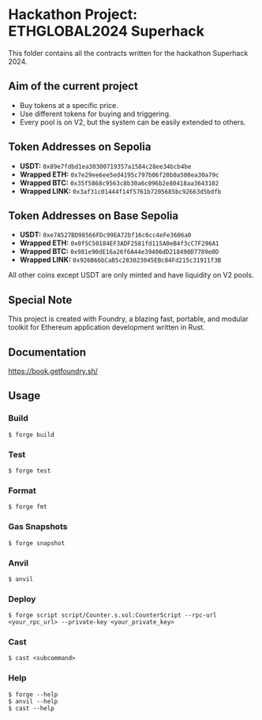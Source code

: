 # Hackathon Project: ETHGLOBAL2024 Superhack

This folder contains all the contracts written for the hackathon Superhack 2024.

## Aim of the current project
- Buy tokens at a specific price.
- Use different tokens for buying and triggering.
- Every pool is on V2, but the system can be easily extended to others.

## Token Addresses on Sepolia
- **USDT:** `0x89e7fdbd1ea30300719357a1584c28ee34bcb4be`
- **Wrapped ETH:** `0x7e29ee6ee5ed4195c797b06f20b0a500ea30a79c`
- **Wrapped BTC:** `0x35f5868c9563c8b30a6c096b2e80418aa3643102`
- **Wrapped LINK:** `0x3af31c01444f14f5761b7205685bc92663d5bdfb`

## Token Addresses on Base Sepolia
- **USDT:** `0xe7A527BD98566FDc99EA72bf16c6cc4eFe3606a0`
- **Wrapped ETH:** `0x0f5C50184EF3ADF2581fd115A0eB4f3cC7F296A1`
- **Wrapped BTC:** `0x981e90dE16a26f6A44e39406dD218490D7789e0D`
- **Wrapped LINK:** `0x926B66bCaB5c283023045EBc84Fd215c31911f3B`

All other coins except USDT are only minted and have liquidity on V2 pools.

## Special Note
This project is created with Foundry, a blazing fast, portable, and modular toolkit for Ethereum application development written in Rust.

## Documentation

https://book.getfoundry.sh/

## Usage

### Build

```shell
$ forge build
```

### Test

```shell
$ forge test
```

### Format

```shell
$ forge fmt
```

### Gas Snapshots

```shell
$ forge snapshot
```

### Anvil

```shell
$ anvil
```

### Deploy

```shell
$ forge script script/Counter.s.sol:CounterScript --rpc-url <your_rpc_url> --private-key <your_private_key>
```

### Cast

```shell
$ cast <subcommand>
```

### Help

```shell
$ forge --help
$ anvil --help
$ cast --help
```
